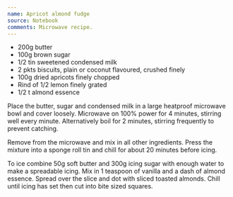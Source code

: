 ```yaml
---
name: Apricot almond fudge
source: Notebook
comments: Microwave recipe.
---
```


* 200g butter
* 100g brown sugar
* 1/2 tin sweetened condensed milk
* 2 pkts biscuits,  plain or coconut flavoured, crushed finely
* 100g dried apricots finely chopped
* Rind of 1/2 lemon finely grated
* 1/2 t almond essence

Place the butter, sugar and condensed milk in a large heatproof microwave bowl and cover loosely.  Microwave on 100% power for 4 minutes, stirring well every minute.  Alternatively boil for 2 minutes, stirring frequently to prevent catching.

Remove from the microwave and mix in all other ingredients.  Press the mixture into a sponge roll tin and chill for about 20 minutes before icing.  

To ice combine 50g soft butter and 300g icing sugar with enough water to make a spreadable icing.  Mix in 1 teaspoon of vanilla and a dash of almond essence.  Spread over the slice and dot with sliced toasted almonds.  Chill until icing has set then cut into bite sized squares.

